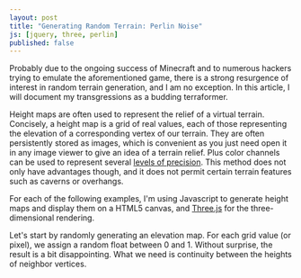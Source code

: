 ```yaml
---
layout: post
title: "Generating Random Terrain: Perlin Noise"
js: [jquery, three, perlin]
published: false
---
```


Probably due to the ongoing success of Minecraft and to numerous
hackers trying to emulate the aforementioned game, there is a strong
resurgence of interest in random terrain generation, and I am no
exception. In this article, I will document my transgressions as a
budding terraformer.

Height maps are often used to represent the relief of a virtual
terrain. Concisely, a height map is a grid of real values, each of
those representing the elevation of a corresponding vertex of our
terrain. They are often persistently stored as images, which is
convenient as you just need open it in any image viewer to give an
idea of a terrain relief. Plus color channels can be used to represent
several [levels of
precision](http://notch.tumblr.com/post/3746989361/terrain-generation-part-1). This
method does not only have advantages though, and it does not permit
certain terrain features such as caverns or overhangs.

For each of the following examples, I'm using Javascript to generate
height maps and display them on a HTML5 canvas, and
[Three.js](https://github.com/mrdoob/three.js/) for the three-dimensional
rendering.

Let's start by randomly generating an elevation map. For each grid
value (or pixel), we assign a random float between 0 and 1. Without
surprise, the result is a bit disappointing. What we need is
continuity between the heights of neighbor vertices.

<div id="try1">
</div>

<div id="try2">
</div>
